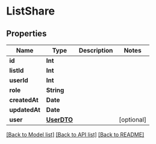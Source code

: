 # ListShare

## Properties
Name | Type | Description | Notes
------------ | ------------- | ------------- | -------------
**id** | **Int** |  | 
**listId** | **Int** |  | 
**userId** | **Int** |  | 
**role** | **String** |  | 
**createdAt** | **Date** |  | 
**updatedAt** | **Date** |  | 
**user** | [**UserDTO**](UserDTO.md) |  | [optional] 

[[Back to Model list]](../README.md#documentation-for-models) [[Back to API list]](../README.md#documentation-for-api-endpoints) [[Back to README]](../README.md)


